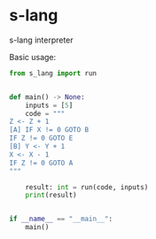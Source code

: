 # s-lang
s-lang interpreter

Basic usage:
```python
from s_lang import run


def main() -> None:
    inputs = [5]
    code = """
Z <- Z + 1
[A] IF X != 0 GOTO B
IF Z != 0 GOTO E
[B] Y <- Y + 1
X <- X - 1
IF Z != 0 GOTO A
"""

    result: int = run(code, inputs)
    print(result) 


if __name__ == "__main__":
    main()

```
